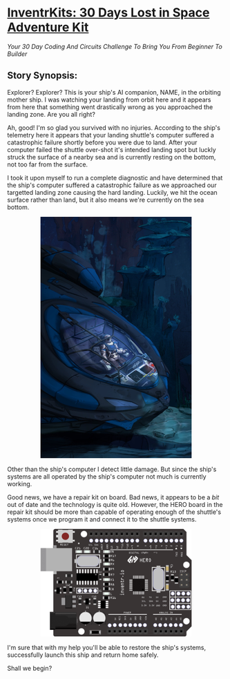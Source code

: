# [InventrKits: 30 Days Lost in Space Adventure Kit](https://www.inventr.io/sale)

*Your 30 Day Coding And Circuits Challenge To Bring You From Beginner To Builder*

## Story Synopsis:

Explorer?  Explorer?  This is your ship's AI companion, NAME, in the orbiting mother ship.  I was watching your landing from orbit here and it appears from here that something went drastically wrong as you approached the landing zone.  Are you all right?

Ah, good!  I'm so glad you survived with no injuries.  According to the ship's telemetry here it appears that your landing shuttle's computer suffered a catastrophic failure shortly before you were due to land.  After your computer failed the shuttle over-shot it's intended landing spot but luckly struck the surface of a nearby sea and is currently resting on the bottom, not too far from the surface.

I took it upon myself to run a complete diagnostic and have determined that the ship's computer suffered a catastrophic failure as we approached our targetted landing zone causing the hard landing.  Luckily, we hit the ocean surface rather than land, but it also means we're currently on the sea bottom.

<center><img src="Art/sample.jpg" width="350"></p></center>

Other than the ship's computer I detect little damage.  But since the ship's systems are all operated by the ship's computer not much is currently working.

Good news, we have a repair kit on board.  Bad news, it appears to be a *bit* out of date and the technology is quite old.  However, the HERO board in the repair kit should be more than capable of operating enough of the shuttle's systems once we program it and connect it to the shuttle systems.

<center><img src="HEROBoard.png" width="350"></center>

I'm sure that with my help you'll be able to restore the ship's systems, successfully launch this ship and return home safely.

Shall we begin?